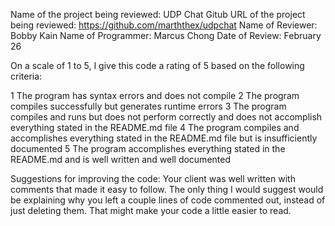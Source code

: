Name of the project being reviewed: UDP Chat
Gitub URL of the project being reviewed: https://github.com/marththex/udpchat
Name of Reviewer: Bobby Kain
Name of Programmer: Marcus Chong
Date of Review: February 26

On a scale of 1 to 5, I give this code a rating of 5 based on the following criteria:

1  The program has syntax errors and does not compile
2  The program compiles successfully but generates runtime errors
3  The program compiles and runs but does not perform correctly and does not accomplish everything stated in the README.md file
4  The program compiles and accomplishes everything stated in the README.md file but is insufficiently documented
5  The program accomplishes everything stated in the README.md and is well written and well documented

Suggestions for improving the code:
Your client was well written with comments that made it easy to follow.  The only thing
I would suggest would be explaining why you left a couple lines of code commented out,
instead of just deleting them.  That might make your code a little easier to read.
